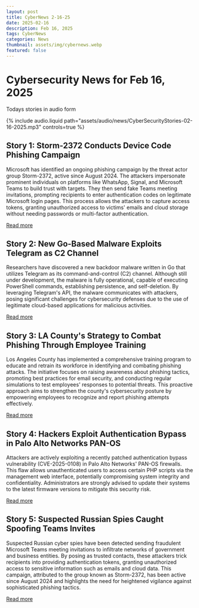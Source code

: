```yaml
---
layout: post
title: CyberNews 2-16-25
date: 2025-02-16
description: Feb 16, 2025
tags: CyberNews
categories: News
thumbnail: assets/img/cybernews.webp
featured: false
---
```


# Cybersecurity News for Feb 16, 2025

<p>
  Todays stories in audio form
</p>
<div class="row mt-3">
    <div class="col-sm mt-3 mt-md-0">
        {% include audio.liquid path="assets/audio/news/CyberSecurityStories-02-16-2025.mp3" controls=true %}
    </div>
</div>

## Story 1: Storm-2372 Conducts Device Code Phishing Campaign

Microsoft has identified an ongoing phishing campaign by the threat actor group Storm-2372, active since August 2024. The attackers impersonate prominent individuals on platforms like WhatsApp, Signal, and Microsoft Teams to build trust with targets. They then send fake Teams meeting invitations, prompting recipients to enter authentication codes on legitimate Microsoft login pages. This process allows the attackers to capture access tokens, granting unauthorized access to victims' emails and cloud storage without needing passwords or multi-factor authentication.

[Read more](https://www.microsoft.com/en-us/security/blog/2025/02/13/storm-2372-conducts-device-code-phishing-campaign/)

## Story 2: New Go-Based Malware Exploits Telegram as C2 Channel

Researchers have discovered a new backdoor malware written in Go that utilizes Telegram as its command-and-control (C2) channel. Although still under development, the malware is fully operational, capable of executing PowerShell commands, establishing persistence, and self-deletion. By leveraging Telegram's API, the malware communicates with attackers, posing significant challenges for cybersecurity defenses due to the use of legitimate cloud-based applications for malicious activities.

[Read more](https://cybersecuritynews.com/new-go-based-malware-exploits-telegram-and-use-it-as-c2-channel/)

## Story 3: LA County's Strategy to Combat Phishing Through Employee Training

Los Angeles County has implemented a comprehensive training program to educate and retrain its workforce in identifying and combating phishing attacks. The initiative focuses on raising awareness about phishing tactics, promoting best practices for email security, and conducting regular simulations to test employees' responses to potential threats. This proactive approach aims to strengthen the county's cybersecurity posture by empowering employees to recognize and report phishing attempts effectively.

[Read more](https://www.csoonline.com/article/3825425/ciso-success-story-how-la-county-trains-and-retrains-workers-to-fight-phishing.html)

## Story 4: Hackers Exploit Authentication Bypass in Palo Alto Networks PAN-OS

Attackers are actively exploiting a recently patched authentication bypass vulnerability (CVE-2025-0108) in Palo Alto Networks' PAN-OS firewalls. This flaw allows unauthenticated users to access certain PHP scripts via the management web interface, potentially compromising system integrity and confidentiality. Administrators are strongly advised to update their systems to the latest firmware versions to mitigate this security risk.

[Read more](https://www.bleepingcomputer.com/news/security/hackers-exploit-authentication-bypass-in-palo-alto-networks-pan-os/)

## Story 5: Suspected Russian Spies Caught Spoofing Teams Invites

Suspected Russian cyber spies have been detected sending fraudulent Microsoft Teams meeting invitations to infiltrate networks of government and business entities. By posing as trusted contacts, these attackers trick recipients into providing authentication tokens, granting unauthorized access to sensitive information such as emails and cloud data. This campaign, attributed to the group known as Storm-2372, has been active since August 2024 and highlights the need for heightened vigilance against sophisticated phishing tactics.

[Read more](https://www.theregister.com/2025/02/15/russia_spies_spoofing_teams/)
